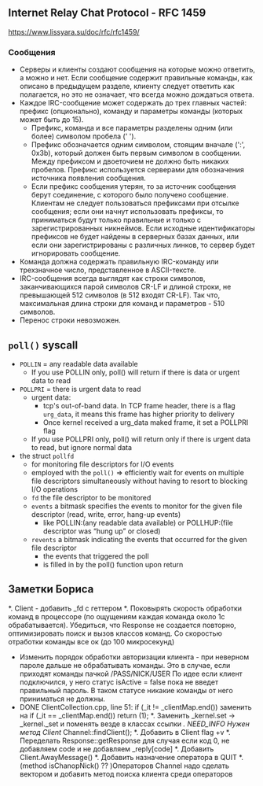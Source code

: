 ## Internet Relay Chat Protocol - RFC 1459
https://www.lissyara.su/doc/rfc/rfc1459/  
### Сообщения
* Серверы и клиенты создают сообщения на которые можно ответить, а можно и нет. Если сообщение содержит правильные команды, как описано в предыдущем разделе, клиенту следует ответить как полагается, но это не означает, что всегда можно дождаться ответа.
* Каждое IRC-сообщение может содержать до трех главных частей: префикс (опционально), команду и параметры команды (которых может быть до 15).
  + Префикс, команда и все параметры разделены одним (или более) символом пробела (' ').
  + Префикс обозначается одним символом, стоящим вначале (':', 0x3b), который должен быть первым символом в сообщении. Между префиксом и двоеточием не должно быть никаких пробелов. Префикс используется серверами для обозначения источника появления сообщения.
  + Если префикс сообщения утерян, то за источник сообщения берут соединение, с которого было получено сообщение. Клиентам не следует пользоваться префиксами при отсылке сообщения; если они начнут использовать префиксы, то приниматься будут только правильные и только с зарегистрированных никнеймов. Если исходные идентификаторы префиксов не будет найдены в серверных базах данных, или если они зарегистрированы с различных линков, то сервер будет игнорировать сообщение.
* Команда должна содержать правильную IRC-команду или трехзначное число, представленное в ASCII-тексте.
* IRC-сообщения всегда выглядят как строки символов, заканчивающихся парой символов CR-LF и длиной строки, не превышающей 512 символов (в 512 входят CR-LF). Так что, максимальная длина строки для команд и параметров - 510 символов.
* Перенос строки невозможен.

## `poll()` syscall
* `POLLIN` = any readable data available
  + If you use POLLIN only, poll() will return if there is data or urgent data to read
* `POLLPRI` = there is urgent data to read
  + urgent data:
    - tcp's out-of-band data. In TCP frame header, there is a flag `urg_data`, it  means this frame has higher priority to delivery
    - Once kernel received a urg_data maked frame, it set a POLLPRI flag
  + If you use POLLPRI only, poll() will return only if there is urgent data to read, but ignore normal data
* the struct `pollfd`
  + for monitoring file descriptors for I/O events
  + employed with the `poll()` => efficiently wait for events on multiple file descriptors simultaneously without having to resort to blocking I/O operations
  + `fd` the file descriptor to be monitored
  + `events` a bitmask specifies the events to monitor for the given file descriptor (read, write, error, hang-up events)
    - like POLLIN:(any readable data available) or POLLHUP:(file descriptor was “hung up” or closed)
  + `revents` a bitmask indicating the events that occurred for the given file descriptor
    - the events that triggered the poll
    - is filled in by the poll() function upon return 


## Заметки Бориса
*. Client - добавить _fd с геттером
*. Поковырять скорость обработки команд в процессоре (по ощущениям каждая команда около 1с обрабатывается).
     Убедиться, что Response не создается повторно, оптимизировать поиск и вызов классов команд.
   Со скоростью отработки команды все ок (до 100 микросекунд)

* Изменить порядок обработки авторизации клиента - при неверном пароле дальше не обрабатывать команды.
   Это в случае, если приходят команды пачкой /PASS/NICK/USER
   По идее если клиент подключился, у него статус isActive = false пока не введет правильный пароль. В таком статусе
   никакие команды от него приниматься не должны.
* DONE ClientCollection.cpp, line 51:
   if (_it != _clientMap.end()) заменить на if (_it == _clientMap.end()) return (1);
*. Заменить _kernel.set -> _kernel._set и поменять везде в классах ссылки
*. NEED_INFO Нужен метод Client* Channel::findClient();
*. Добавить в Client flag +v
*. Переделать Response::getResponse для случая если код 0, не добавляем code и не добавляем _reply[code]
*. Добавить Client.AwayMessage()
*. Добавить назначение оператора в QUIT
*. (method isChanopNick() ?? )Операторов Channel надо сделать вектором и добавить метод поиска клиента среди операторов

